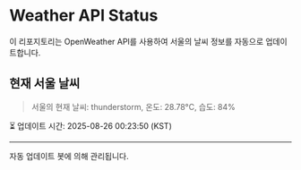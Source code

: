 
# Weather API Status

이 리포지토리는 OpenWeather API를 사용하여 서울의 날씨 정보를 자동으로 업데이트합니다.

## 현재 서울 날씨
> 서울의 현재 날씨: thunderstorm, 온도: 28.78°C, 습도: 84%

⏳ 업데이트 시간: 2025-08-26 00:23:50 (KST)

---
자동 업데이트 봇에 의해 관리됩니다.
